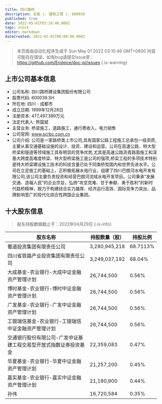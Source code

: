 ```yaml
---
title: 四川路桥
description: 主板 \- 建筑工程 \- 600039
published: true
date: 2022-05-01T03:10:46.000Z
tags: stock
editor: markdown
dateCreated: 2022-01-01T00:00:00.000Z
---
```


> 本页面由自动化程序生成于 Sun May 01 2022 03:10:46 GMT+0800
> 内容可能存在错误，如有bug请提交issue至：https://github.com/Eroleice/doc-pi/issues
{.is-warning}

## 上市公司基本信息
- 公司名称: 四川路桥建设集团股份有限公司
- 股票代码: 600039.SH
- 所在地: 四川 - 成都市
- 成立日期: 1999年12月28日
- 注册资本: 477,497.389万元
- 法定代表人: 熊国斌
- 主营业务: 桥梁施工，道路施工，通行费收入，电力销售
- 公司官网: www.scrbc.com.cn
- 公司介绍: 公司是一家路桥类上市公司,具有国家公路工程施工总承包一级资质,主要从事交通基础设施的设计、投资、建设和运营。公司在高速公路、特大型桥梁和隧道等领域施工具有明显的竞争优势,尤其是高速公路沥青路面施工和深基大跨度高难度桥梁、特大型桥梁施工是公司的强项,桥梁工程的多项技术特别是特大桥梁建设施工技术的科技含量已处于同类桥型国内和世界先进水平。公司在立足施工的基础上，正积极拓展水电行业，组建了四川巴朗河水电开发有限公司,该公司主要负责投资和经营巴朗河流域水电开发项目。公司秉承“发展交通、造福人民”的企业宗旨，弘扬“攻坚克难、甘于奉献、勇于胜利”的新时代路桥精神，致力于构建综合实力雄厚、经济运行高效、国际竞争力突出、品牌影响宽广的现代化综合性跨国企业集团。


## 十大股东信息
> 股东持股数据截止于：2022年04月29日
{.is-info}

| 股东名称 | 持股数量（股） | 持股比例 |
| --- | --- | --- |
| 蜀道投资集团有限责任公司 | 3,280,945,218 | 68.7113% |
| 四川省铁路产业投资集团有限责任公司 | 3,249,037,192 | 68.04% |
| 大成基金-农业银行-大成中证金融资产管理计划 | 26,744,500 | 0.56% |
| 博时基金-农业银行-博时中证金融资产管理计划 | 26,744,500 | 0.56% |
| 广发基金-农业银行-广发中证金融资产管理计划 | 26,744,500 | 0.56% |
| 工银瑞信基金-农业银行-工银瑞信中证金融资产管理计划 | 26,744,500 | 0.56% |
| 交通银行股份有限公司-广发中证基建工程交易型开放式指数证券投资基金 | 22,359,083 | 0.47% |
| 华夏基金-农业银行-华夏中证金融资产管理计划 | 21,257,200 | 0.45% |
| 嘉实基金-农业银行-嘉实中证金融资产管理计划 | 21,180,900 | 0.44% |
| 孙伟 | 16,720,584 | 0.35% |




